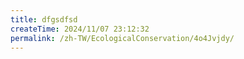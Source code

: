 ```yaml
---
title: dfgsdfsd
createTime: 2024/11/07 23:12:32
permalink: /zh-TW/EcologicalConservation/4o4Jvjdy/
---
```

